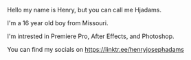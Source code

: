 Hello my name is Henry, but you can call me Hjadams.

I'm a 16 year old boy from Missouri.

I'm intrested in Premiere Pro, After Effects, and Photoshop.

You can find my socials on https://linktr.ee/henryjosephadams
<!---
henryjosephadams/henryjosephadams is a ✨ special ✨ repository because its `README.md` (this file) appears on your GitHub profile.
You can click the Preview link to take a look at your changes.
--->
